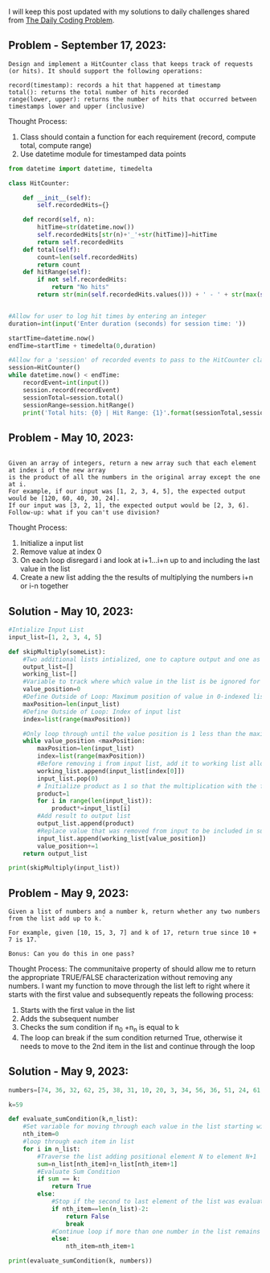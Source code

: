 I will keep this post updated with my solutions to daily challenges shared from [The Daily Coding Problem](https://www.dailycodingproblem.com/). 

## Problem - September 17, 2023:
```plaintext
Design and implement a HitCounter class that keeps track of requests (or hits). It should support the following operations:

record(timestamp): records a hit that happened at timestamp
total(): returns the total number of hits recorded
range(lower, upper): returns the number of hits that occurred between timestamps lower and upper (inclusive)
```
Thought Process:
1. Class should contain a function for each requirement (record, compute total, compute range)
2. Use datetime module for timestamped data points

```python
from datetime import datetime, timedelta

class HitCounter:

    def __init__(self):
        self.recordedHits={}

    def record(self, n):
        hitTime=str(datetime.now())
        self.recordedHits[str(n)+'_'+str(hitTime)]=hitTime
        return self.recordedHits
    def total(self):
        count=len(self.recordedHits)
        return count
    def hitRange(self):
        if not self.recordedHits:
            return "No hits"
        return str(min(self.recordedHits.values())) + ' - ' + str(max(self.recordedHits.values()))


#Allow for user to log hit times by entering an integer
duration=int(input('Enter duration (seconds) for session time: '))

startTime=datetime.now()
endTime=startTime + timedelta(0,duration)

#Allow for a 'session' of recorded events to pass to the HitCounter class 
session=HitCounter()
while datetime.now() < endTime:
    recordEvent=int(input())
    session.record(recordEvent)
    sessionTotal=session.total()
    sessionRange=session.hitRange()
    print('Total hits: {0} | Hit Range: {1}'.format(sessionTotal,sessionRange))
```
## Problem - May 10, 2023: 

```plaintext

Given an array of integers, return a new array such that each element at index i of the new array 
is the product of all the numbers in the original array except the one at i.
For example, if our input was [1, 2, 3, 4, 5], the expected output would be [120, 60, 40, 30, 24]. 
If our input was [3, 2, 1], the expected output would be [2, 3, 6].
Follow-up: what if you can't use division?
```
Thought Process: 
1. Initialize a input list
2. Remove value at index 0
3. On each loop disregard i and look at i+1...i+n up to and including the last value in the list
4. Create a new list adding the the results of multiplying the numbers i+n or i-n together

## Solution - May 10, 2023: 

```python
#Intialize Input List
input_list=[1, 2, 3, 4, 5]

def skipMultiply(someList):
    #Two additional lists intialized, one to capture output and one as a working list to store values that get temporarily removed from the input 
    output_list=[]
    working_list=[]
    #Variable to track where which value in the list is be ignored for multiplication
    value_position=0
    #Define Outside of Loop: Maximum position of value in 0-indexed list
    maxPosition=len(input_list)
    #Define Outside of Loop: Index of input list
    index=list(range(maxPosition))

    #Only loop through until the value position is 1 less than the maximum position accounting for 0-indexing
    while value_position <maxPosition:
        maxPosition=len(input_list)
        index=list(range(maxPosition))
        #Before removing i from input list, add it to working list allowing for adding it back later
        working_list.append(input_list[index[0]]) 
        input_list.pop(0)
        # Initialize product as 1 so that the multiplication with the first element of input_list in the for loop will return that element itself
        product=1
        for i in range(len(input_list)):
            product*=input_list[i]
        #Add result to output list
        output_list.append(product)
        #Replace value that was removed from input to be included in subsequent multiplication            
        input_list.append(working_list[value_position])
        value_position+=1
    return output_list

print(skipMultiply(input_list))
```

## Problem - May 9, 2023: 
```plaintext
Given a list of numbers and a number k, return whether any two numbers from the list add up to k.`

For example, given [10, 15, 3, 7] and k of 17, return true since 10 + 7 is 17.`

Bonus: Can you do this in one pass?
```

Thought Process: The communitaive property of should allow me to return the appropriate TRUE/FALSE characterization without removing any numbers. I want my function to  move through the list left to right where it starts with the first value and subsequently repeats the following process:
1. Starts with the first value in the list
2. Adds the subsequent number
3. Checks the sum condition if n<sub>0</sub> +n<sub>n</sub> is equal to k
4. The loop can break if the sum condition returned True, otherwise it needs to move to the 2nd item in the list and continue through the loop   

## Solution - May 9, 2023:
```python
numbers=[74, 36, 32, 62, 25, 38, 31, 10, 20, 3, 34, 56, 36, 51, 24, 61, 18, 73, 38, 2, 18, 9, 64, 59, 40, 15, 67, 64, 51, 43, 62, 45, 34, 58, 19, 68, 37, 33, 39, 3, 56]

k=59

def evaluate_sumCondition(k,n_list):
    #Set variable for moving through each value in the list starting with first indexx 0
    nth_item=0
    #loop through each item in list
    for i in n_list:
        #Traverse the list adding positional element N to element N+1
        sum=n_list[nth_item]+n_list[nth_item+1]
        #Evaluate Sum Condition
        if sum == k: 
            return True
        else:
            #Stop if the second to last element of the list was evaluated
            if nth_item==len(n_list)-2:
                return False
                break
            #Continue loop if more than one number in the list remains
            else:
                nth_item=nth_item+1

print(evaluate_sumCondition(k, numbers))
```


